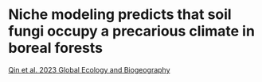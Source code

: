 # Niche modeling predicts that soil fungi occupy a precarious climate in boreal forests

[Qin et al. 2023 Global Ecology and Biogeography](https://doi.org/10.1111/geb.13684)
